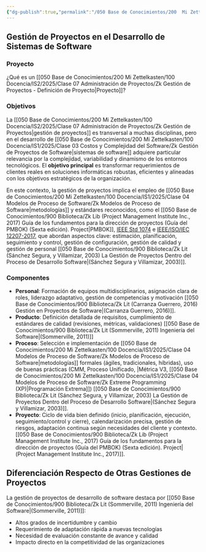```yaml
---
{"dg-publish":true,"permalink":"/050 Base de Conocimientos/200  Mi Zettelkasten/100 Docencia/IS2/2025/Clase 07 Administración de Proyectos/Zk Gestión de Proyectos - En el Desarrollo de Sistemas de Software/"}
---
```


## Gestión de Proyectos en el Desarrollo de Sistemas de Software

### Proyecto
¿Qué es un [[050 Base de Conocimientos/200  Mi Zettelkasten/100 Docencia/IS2/2025/Clase 07 Administración de Proyectos/Zk Gestión de Proyectos - Definición de Proyecto\|Proyecto]]?

### Objetivos

La [[050 Base de Conocimientos/200  Mi Zettelkasten/100 Docencia/IS2/2025/Clase 07 Administración de Proyectos/Zk Gestión de Proyectos\|gestión de proyectos]] es transversal a muchas disciplinas, pero en el desarrollo de [[050 Base de Conocimientos/200  Mi Zettelkasten/100 Docencia/IS1/2025/Clase 03 Costos y Complejidad del Software/Zk Gestión de Proyectos de Software\|sistemas de software]] adquiere particular relevancia por la complejidad, variabilidad y dinamismo de los entornos tecnológicos. El **objetivo principal** es transformar requerimientos de clientes reales en soluciones informáticas robustas, eficientes y alineadas con los objetivos estratégicos de la organización.

En este contexto, la gestión de proyectos implica el empleo de [[050 Base de Conocimientos/200  Mi Zettelkasten/100 Docencia/IS1/2025/Clase 04 Modelos de Proceso de Software/Zk Modelos de Proceso de Software\|metodologías]] y estándares reconocidos, como el [[050 Base de Conocimientos/900 Biblioteca/Zk Lib (Project Management Institute Inc., 2017) Guía de los fundamentos para la dirección de proyectos (Guía del PMBOK) (Sexta edición). Project\|PMBOK]], [IEEE Std 1074](https://www.google.com/url?sa=t&source=web&rct=j&opi=89978449&url=https://standards.ieee.org/ieee/1074/3580/&ved=2ahUKEwiZ_uiT-rWPAxXAILkGHe2aHK4QFnoECAoQAQ&usg=AOvVaw2QdG0NqR2229UYS-7dFTJh) e [IEEE/ISO/IEC 12207-2017](https://standards.ieee.org/ieee/12207/5672/), que abordan aspectos clave: estimación, planificación, seguimiento y control, gestión de configuración, gestión de calidad y gestión de personal [[050 Base de Conocimientos/900 Biblioteca/Zk Lit (Sánchez Segura, y Villamizar, 2003) La Gestión de Proyectos Dentro del Proceso de Desarrollo Software\|(Sánchez Segura y Villamizar, 2003)]].

### Componentes

- **Personal**: Formación de equipos multidisciplinarios, asignación clara de roles, liderazgo adaptativo, gestión de competencias y motivación [[050 Base de Conocimientos/900 Biblioteca/Zk Lit (Carranza Guerrero, 2016) Gestión en Proyectos de Software\|(Carranza Guerrero, 2016)]].
- **Producto**: Definición detallada de requisitos, cumplimiento de estándares de calidad (revisiones, métricas, validaciones) [[050 Base de Conocimientos/900 Biblioteca/Zk Lit (Sommerville, 2011) Ingeniería del Software\|(Sommerville, 2011)]]
- **Proceso**: Selección e implementación de [[050 Base de Conocimientos/200  Mi Zettelkasten/100 Docencia/IS1/2025/Clase 04 Modelos de Proceso de Software/Zk Modelos de Proceso de Software\|metodologías]] formales (ágiles, tradicionales, híbridas), uso de buenas prácticas (CMM, Proceso Unificado, |Métrica V3, [[050 Base de Conocimientos/200  Mi Zettelkasten/100 Docencia/IS1/2025/Clase 04 Modelos de Proceso de Software/Zk Extreme Programming (XP)\|Programación Extrema]]) [[050 Base de Conocimientos/900 Biblioteca/Zk Lit (Sánchez Segura, y Villamizar, 2003) La Gestión de Proyectos Dentro del Proceso de Desarrollo Software\|(Sánchez Segura y Villamizar, 2003)]].
- **Proyecto**: Ciclo de vida bien definido (inicio, planificación, ejecución, seguimiento/control y cierre), calendarización precisa, gestión de riesgos, adaptación continua según necesidades del cliente y contexto. [[050 Base de Conocimientos/900 Biblioteca/Zk Lib (Project Management Institute Inc., 2017) Guía de los fundamentos para la dirección de proyectos (Guía del PMBOK) (Sexta edición). Project\|(Project Management Institute Inc., 2017)]].

## Diferenciación Respecto de Otras Gestiones de Proyectos

La gestión de proyectos de desarrollo de software destaca por [[050 Base de Conocimientos/900 Biblioteca/Zk Lit (Sommerville, 2011) Ingeniería del Software\|(Sommerville, 2011)]]:

- Altos grados de incertidumbre y cambio
- Requerimiento de adaptación rápida a nuevas tecnologías
- Necesidad de evaluación constante de avance y calidad
- Impacto directo en la competitividad de las organizaciones